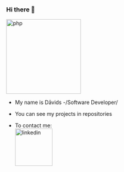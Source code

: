 ### Hi there 👋

<img src="https://user-images.githubusercontent.com/93677423/211797268-dea84b0b-60df-4190-a1b5-4fedfd4cfa3e.png" alt="php" width="200"/>


* My name is Dāvids -/Software Developer/
* You can see my projects in repositories

* To contact me:
<br><a href="https://www.linkedin.com/in/d%C4%81vids-jansons/"><img src="https://user-images.githubusercontent.com/93677423/211795650-bcfc3d25-4e7c-413f-87c9-67bc4cb0ad82.png" alt="linkedin" width="100"/>
